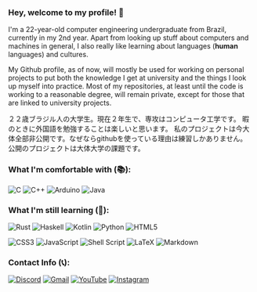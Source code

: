 ### Hey, welcome to my profile! 👋

I'm a 22-year-old computer engineering undergraduate from Brazil, currently in my 2nd year.
Apart from looking up stuff about computers and machines in general, I also really like learning about languages (**human** languages) and cultures.

My Github profile, as of now, will mostly be used for working on personal projects to put both the knowledge I get at university and the things I look up myself into practice. Most of my repositories, at least until the code is working to a reasonable degree, will remain private, except for those that are linked to university projects.

２２歳ブラジル人の大学生。現在２年生で、専攻はコンピュータ工学です。
暇のときに外国語を勉強することは楽しいと思います。
私のプロジェクトは今大体全部非公開です。なぜならgithubを使っている理由は練習しかありません。
公開のプロジェクトは大体大学の課題です。

### What I'm comfortable with (📚):

![C](https://img.shields.io/badge/c-%2300599C.svg?style=for-the-badge&logo=c&logoColor=white)
![C++](https://img.shields.io/badge/c++-%2300599C.svg?style=for-the-badge&logo=c%2B%2B&logoColor=white)
![Arduino](https://img.shields.io/badge/-Arduino-00979D?style=for-the-badge&logo=Arduino&logoColor=white)
![Java](https://img.shields.io/badge/java-%23ED8B00.svg?style=for-the-badge&logo=openjdk&logoColor=white)

### What I'm still learning (🔰):

![Rust](https://img.shields.io/badge/rust-%23000000.svg?style=for-the-badge&logo=rust&logoColor=white)
![Haskell](https://img.shields.io/badge/Haskell-5e5086?style=for-the-badge&logo=haskell&logoColor=white)
![Kotlin](https://img.shields.io/badge/kotlin-%237F52FF.svg?style=for-the-badge&logo=kotlin&logoColor=white)
![Python](https://img.shields.io/badge/python-3670A0?style=for-the-badge&logo=python&logoColor=ffdd54)
![HTML5](https://img.shields.io/badge/html5-%23E34F26.svg?style=for-the-badge&logo=html5&logoColor=white)

![CSS3](https://img.shields.io/badge/css3-%231572B6.svg?style=for-the-badge&logo=css3&logoColor=white)
![JavaScript](https://img.shields.io/badge/javascript-%23323330.svg?style=for-the-badge&logo=javascript&logoColor=%23F7DF1E)
![Shell Script](https://img.shields.io/badge/shell_script-%23121011.svg?style=for-the-badge&logo=gnu-bash&logoColor=white)
![LaTeX](https://img.shields.io/badge/latex-%23008080.svg?style=for-the-badge&logo=latex&logoColor=white)
![Markdown](https://img.shields.io/badge/markdown-%23000000.svg?style=for-the-badge&logo=markdown&logoColor=white)

### Contact Info (📞):

<a href="https://discordapp.com/users/222899628725633024"><img alt="Discord" src="https://img.shields.io/badge/Discord-%235865F2.svg?style=for-the-badge&logo=discord&logoColor=white"></a>
<a href="mailto:alessandroneri962@gmail.com"><img alt="Gmail" src="https://img.shields.io/badge/Gmail-D14836?style=for-the-badge&logo=gmail&logoColor=white"></a>
<a href="https://www.youtube.com/channel/UC2jLpU5BiKRYiwKvrHyU73w"><img alt="YouTube" src="https://img.shields.io/badge/YouTube-%23FF0000.svg?style=for-the-badge&logo=YouTube&logoColor=white"></a>
<a href="https://www.instagram.com/shinjxtsu"><img alt="Instagram" src="https://img.shields.io/badge/Instagram-%23E4405F.svg?style=for-the-badge&logo=Instagram&logoColor=white"></a>
